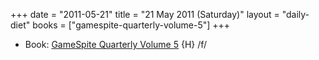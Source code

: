 +++
date = "2011-05-21"
title = "21 May 2011 (Saturday)"
layout = "daily-diet"
books = ["gamespite-quarterly-volume-5"]
+++


* Book: [GameSpite Quarterly Volume 5](/books/gamespite-quarterly-volume-5) {H} /f/